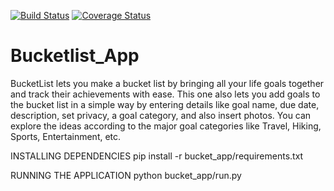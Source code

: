 [![Build Status](https://travis-ci.org/PatrickCmd/Bucketlist_App.svg?branch=master)](https://travis-ci.org/PatrickCmd/Bucketlist_App)
[![Coverage Status](https://coveralls.io/repos/github/PatrickCmd/Bucketlist_App/badge.svg?branch=master)](https://coveralls.io/github/PatrickCmd/Bucketlist_App?branch=master)
# Bucketlist_App
BucketList lets you make a bucket list by bringing all your life goals together and track their achievements
with ease. This one also lets you add goals to the bucket list in a simple way by entering details like goal
name, due date, description, set privacy, a goal category, and also insert photos. You can explore the ideas
according to the major goal categories like Travel, Hiking, Sports, Entertainment, etc.

INSTALLING DEPENDENCIES
  pip install -r bucket_app/requirements.txt

RUNNING THE APPLICATION
  python bucket_app/run.py

